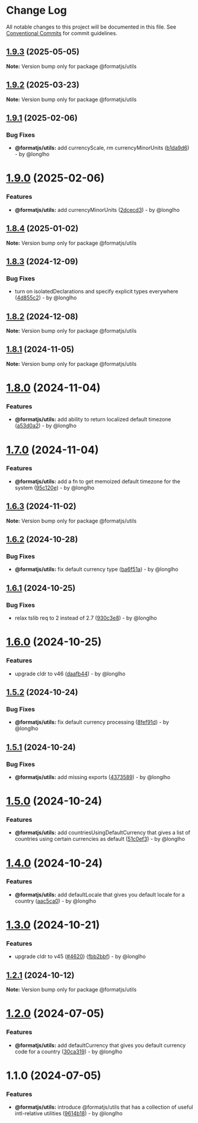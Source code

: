 # Change Log

All notable changes to this project will be documented in this file.
See [Conventional Commits](https://conventionalcommits.org) for commit guidelines.

## [1.9.3](https://github.com/formatjs/formatjs/compare/@formatjs/utils@1.9.2...@formatjs/utils@1.9.3) (2025-05-05)

**Note:** Version bump only for package @formatjs/utils

## [1.9.2](https://github.com/formatjs/formatjs/compare/@formatjs/utils@1.9.1...@formatjs/utils@1.9.2) (2025-03-23)

**Note:** Version bump only for package @formatjs/utils

## [1.9.1](https://github.com/formatjs/formatjs/compare/@formatjs/utils@1.9.0...@formatjs/utils@1.9.1) (2025-02-06)

### Bug Fixes

* **@formatjs/utils:** add currencyScale, rm currencyMinorUnits ([b1da9d6](https://github.com/formatjs/formatjs/commit/b1da9d63c5424d7faa51387a51d4f1c46e60e6b1)) - by @longlho

# [1.9.0](https://github.com/formatjs/formatjs/compare/@formatjs/utils@1.8.4...@formatjs/utils@1.9.0) (2025-02-06)

### Features

* **@formatjs/utils:** add currencyMinorUnits ([2dcecd3](https://github.com/formatjs/formatjs/commit/2dcecd3b1ee8c446340f04a86ad356724fa1abac)) - by @longlho

## [1.8.4](https://github.com/formatjs/formatjs/compare/@formatjs/utils@1.8.3...@formatjs/utils@1.8.4) (2025-01-02)

**Note:** Version bump only for package @formatjs/utils

## [1.8.3](https://github.com/formatjs/formatjs/compare/@formatjs/utils@1.8.2...@formatjs/utils@1.8.3) (2024-12-09)

### Bug Fixes

* turn on isolatedDeclarations and specify explicit types everywhere ([4d855c2](https://github.com/formatjs/formatjs/commit/4d855c2324426633eb84c346c76a5fd1ac854780)) - by @longlho

## [1.8.2](https://github.com/formatjs/formatjs/compare/@formatjs/utils@1.8.1...@formatjs/utils@1.8.2) (2024-12-08)

**Note:** Version bump only for package @formatjs/utils

## [1.8.1](https://github.com/formatjs/formatjs/compare/@formatjs/utils@1.8.0...@formatjs/utils@1.8.1) (2024-11-05)

**Note:** Version bump only for package @formatjs/utils

# [1.8.0](https://github.com/formatjs/formatjs/compare/@formatjs/utils@1.7.0...@formatjs/utils@1.8.0) (2024-11-04)

### Features

* **@formatjs/utils:** add ability to return localized default timezone ([a53d0a2](https://github.com/formatjs/formatjs/commit/a53d0a2e4112816d453bb65eb2500b7a72143011)) - by @longlho

# [1.7.0](https://github.com/formatjs/formatjs/compare/@formatjs/utils@1.6.3...@formatjs/utils@1.7.0) (2024-11-04)

### Features

* **@formatjs/utils:** add a fn to get memoized default timezone for the system ([95c120e](https://github.com/formatjs/formatjs/commit/95c120e16a8f4704ccee27e17620e0463da146b0)) - by @longlho

## [1.6.3](https://github.com/formatjs/formatjs/compare/@formatjs/utils@1.6.2...@formatjs/utils@1.6.3) (2024-11-02)

**Note:** Version bump only for package @formatjs/utils

## [1.6.2](https://github.com/formatjs/formatjs/compare/@formatjs/utils@1.6.1...@formatjs/utils@1.6.2) (2024-10-28)

### Bug Fixes

* **@formatjs/utils:** fix default currency type ([ba6f51a](https://github.com/formatjs/formatjs/commit/ba6f51ae8b86b4d4405da54a58ddc73ae11e65fa)) - by @longlho

## [1.6.1](https://github.com/formatjs/formatjs/compare/@formatjs/utils@1.6.0...@formatjs/utils@1.6.1) (2024-10-25)

### Bug Fixes

* relax tslib req to 2 instead of 2.7 ([930c3e8](https://github.com/formatjs/formatjs/commit/930c3e8ddcc160fde7466449575455f135f78ca6)) - by @longlho

# [1.6.0](https://github.com/formatjs/formatjs/compare/@formatjs/utils@1.5.2...@formatjs/utils@1.6.0) (2024-10-25)

### Features

* upgrade cldr to v46 ([daafb44](https://github.com/formatjs/formatjs/commit/daafb449ba2fc4553f5a484b969affa1529752db)) - by @longlho

## [1.5.2](https://github.com/formatjs/formatjs/compare/@formatjs/utils@1.5.1...@formatjs/utils@1.5.2) (2024-10-24)

### Bug Fixes

* **@formatjs/utils:** fix default currency processing ([8fef91d](https://github.com/formatjs/formatjs/commit/8fef91db46bdfbca3dd114bfb282cbf078037e94)) - by @longlho

## [1.5.1](https://github.com/formatjs/formatjs/compare/@formatjs/utils@1.5.0...@formatjs/utils@1.5.1) (2024-10-24)

### Bug Fixes

* **@formatjs/utils:** add missing exports ([4373589](https://github.com/formatjs/formatjs/commit/4373589a5b0d43246a5fdc462bf6689b0658eb3f)) - by @longlho

# [1.5.0](https://github.com/formatjs/formatjs/compare/@formatjs/utils@1.4.0...@formatjs/utils@1.5.0) (2024-10-24)

### Features

* **@formatjs/utils:** add countriesUsingDefaultCurrency that gives a list of countries using certain currencies as default ([51c0ef3](https://github.com/formatjs/formatjs/commit/51c0ef351f0a39b5d3ab9ebe06dc41abd2009b36)) - by @longlho

# [1.4.0](https://github.com/formatjs/formatjs/compare/@formatjs/utils@1.3.0...@formatjs/utils@1.4.0) (2024-10-24)

### Features

* **@formatjs/utils:** add defaultLocale that gives you default locale for a country ([aac5ca0](https://github.com/formatjs/formatjs/commit/aac5ca0e743841f264b297425c53a45ebd76b168)) - by @longlho

# [1.3.0](https://github.com/formatjs/formatjs/compare/@formatjs/utils@1.2.1...@formatjs/utils@1.3.0) (2024-10-21)

### Features

* upgrade cldr to v45 ([#4620](https://github.com/formatjs/formatjs/issues/4620)) ([fbb2bbf](https://github.com/formatjs/formatjs/commit/fbb2bbf6e038d5833c1f2752b805002436480948)) - by @longlho

## [1.2.1](https://github.com/formatjs/formatjs/compare/@formatjs/utils@1.2.0...@formatjs/utils@1.2.1) (2024-10-12)

**Note:** Version bump only for package @formatjs/utils

# [1.2.0](https://github.com/formatjs/formatjs/compare/@formatjs/utils@1.1.0...@formatjs/utils@1.2.0) (2024-07-05)

### Features

* **@formatjs/utils:** add defaultCurrency that gives you default currency code for a country ([30ca319](https://github.com/formatjs/formatjs/commit/30ca319849dd95e45304643fd10b7e7280a8bfb7)) - by @longlho

# 1.1.0 (2024-07-05)

### Features

* **@formatjs/utils:** introduce @formatjs/utils that has a collection of useful intl-relative utilities ([9614b18](https://github.com/formatjs/formatjs/commit/9614b1876503251769f1dbf5de508e80639147e0)) - by @longlho
